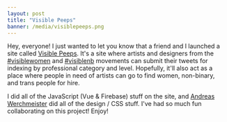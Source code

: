 ```yaml
---
layout: post
title: "Visible Peeps"
banner: /media/visiblepeeps.png
---
```


Hey, everyone! I just wanted to let you know that a friend and I launched a site called [Visible Peeps](https://visiblepeeps.net/). It's a site where artists and designers from the [#visiblewomen](https://twitter.com/search?q=%23VisibleWomen) and [#visiblenb](https://twitter.com/search?q=%23VisibleNB) movements can submit their tweets for indexing by professional category and level. Hopefully, it'll also act as a place where people in need of artists can go to find women, non-binary, and trans people for hire.

I did all of the JavaScript (Vue & Firebase) stuff on the site, and [Andreas Werchmeister](https://twitter.com/a_werchmeister) did all of the design / CSS stuff. I've had so much fun collaborating on this project! Enjoy!
